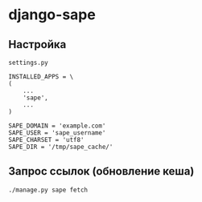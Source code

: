 # django-sape

## Настройка

`settings.py`

```
INSTALLED_APPS = \
(
    ...
    'sape',
    ... 
)
```

```
SAPE_DOMAIN = 'example.com'
SAPE_USER = 'sape_username'
SAPE_CHARSET = 'utf8'
SAPE_DIR = '/tmp/sape_cache/'
```

## Запрос ссылок (обновление кеша)

`./manage.py sape fetch`
